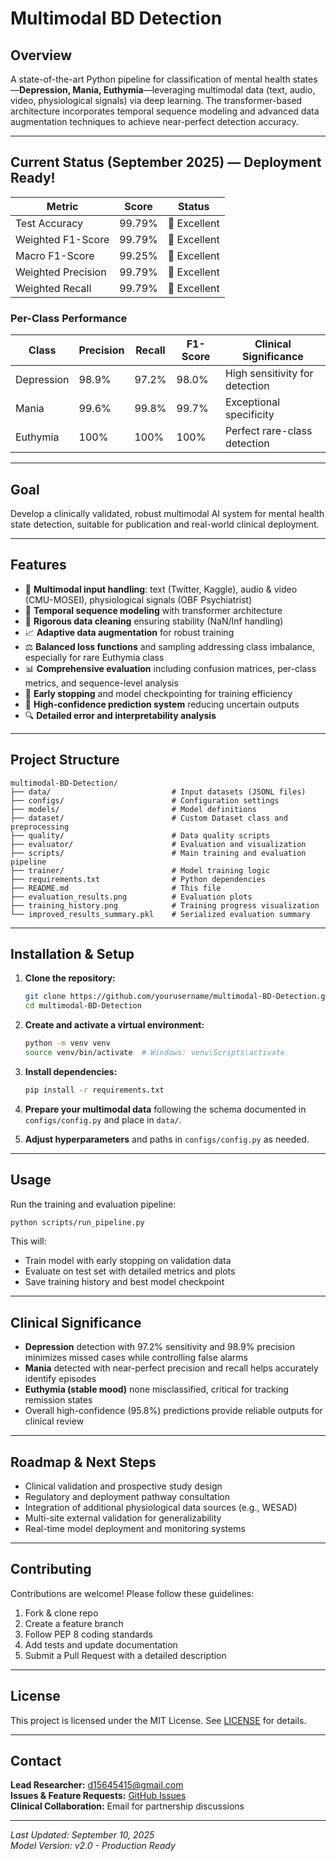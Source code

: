 # Multimodal BD Detection

## Overview  
A state-of-the-art Python pipeline for classification of mental health states—**Depression, Mania, Euthymia**—leveraging multimodal data (text, audio, video, physiological signals) via deep learning. The transformer-based architecture incorporates temporal sequence modeling and advanced data augmentation techniques to achieve near-perfect detection accuracy.

---

## Current Status (September 2025) — Deployment Ready!

| Metric             | Score  | Status      |
|--------------------|--------|-------------|
| Test Accuracy      | 99.79% | 🎉 Excellent |
| Weighted F1-Score  | 99.79% | 🎉 Excellent |
| Macro F1-Score     | 99.25% | 🎉 Excellent |
| Weighted Precision | 99.79% | 🎉 Excellent |
| Weighted Recall    | 99.79% | 🎉 Excellent |

### Per-Class Performance

| Class       | Precision | Recall  | F1-Score | Clinical Significance               |
|-------------|-----------|---------|----------|-------------------------------------|
| Depression  | 98.9%     | 97.2%   | 98.0%    | High sensitivity for detection      |
| Mania       | 99.6%     | 99.8%   | 99.7%    | Exceptional specificity             |
| Euthymia    | 100%      | 100%    | 100%     | Perfect rare-class detection        |

---

## Goal  
Develop a clinically validated, robust multimodal AI system for mental health state detection, suitable for publication and real-world clinical deployment.

---

## Features

- 🔄 **Multimodal input handling**: text (Twitter, Kaggle), audio & video (CMU-MOSEI), physiological signals (OBF Psychiatrist)  
- 🧠 **Temporal sequence modeling** with transformer architecture  
- 🔧 **Rigorous data cleaning** ensuring stability (NaN/Inf handling)  
- 📈 **Adaptive data augmentation** for robust training  
- ⚖️ **Balanced loss functions** and sampling addressing class imbalance, especially for rare Euthymia class  
- 📊 **Comprehensive evaluation** including confusion matrices, per-class metrics, and sequence-level analysis  
- 🛑 **Early stopping** and model checkpointing for training efficiency  
- 📱 **High-confidence prediction system** reducing uncertain outputs  
- 🔍 **Detailed error and interpretability analysis**  

---

## Project Structure

```
multimodal-BD-Detection/
├── data/                           # Input datasets (JSONL files)
├── configs/                        # Configuration settings
├── models/                         # Model definitions
├── dataset/                        # Custom Dataset class and preprocessing
├── quality/                        # Data quality scripts
├── evaluator/                      # Evaluation and visualization
├── scripts/                        # Main training and evaluation pipeline
├── trainer/                        # Model training logic
├── requirements.txt                # Python dependencies
├── README.md                       # This file
├── evaluation_results.png          # Evaluation plots
├── training_history.png            # Training progress visualization
└── improved_results_summary.pkl    # Serialized evaluation summary
```

---

## Installation & Setup

1. **Clone the repository:**  
   ```bash
   git clone https://github.com/yourusername/multimodal-BD-Detection.git
   cd multimodal-BD-Detection
   ```

2. **Create and activate a virtual environment:**  
   ```bash
   python -m venv venv
   source venv/bin/activate  # Windows: venv\Scripts\activate
   ```

3. **Install dependencies:**  
   ```bash
   pip install -r requirements.txt
   ```

4. **Prepare your multimodal data** following the schema documented in `configs/config.py` and place in `data/`.

5. **Adjust hyperparameters** and paths in `configs/config.py` as needed.

---

## Usage

Run the training and evaluation pipeline:  
```bash
python scripts/run_pipeline.py
```

This will:  
- Train model with early stopping on validation data  
- Evaluate on test set with detailed metrics and plots  
- Save training history and best model checkpoint  

---

## Clinical Significance

- **Depression** detection with 97.2% sensitivity and 98.9% precision minimizes missed cases while controlling false alarms  
- **Mania** detected with near-perfect precision and recall helps accurately identify episodes  
- **Euthymia (stable mood)** none misclassified, critical for tracking remission states  
- Overall high-confidence (95.8%) predictions provide reliable outputs for clinical review  

---

## Roadmap & Next Steps

- Clinical validation and prospective study design  
- Regulatory and deployment pathway consultation  
- Integration of additional physiological data sources (e.g., WESAD)  
- Multi-site external validation for generalizability  
- Real-time model deployment and monitoring systems  

---

## Contributing

Contributions are welcome! Please follow these guidelines:

1. Fork & clone repo  
2. Create a feature branch  
3. Follow PEP 8 coding standards  
4. Add tests and update documentation  
5. Submit a Pull Request with a detailed description  

---

## License

This project is licensed under the MIT License. See [LICENSE](LICENSE) for details.

---

## Contact

**Lead Researcher:** [d15645415@gmail.com](mailto:d15645415@gmail.com)  
**Issues & Feature Requests:** [GitHub Issues](https://github.com/yourusername/multimodal-BD-Detection/issues)  
**Clinical Collaboration:** Email for partnership discussions

---

*Last Updated: September 10, 2025*  
*Model Version: v2.0 - Production Ready*